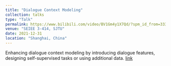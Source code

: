 ```yaml
---
title: "Dialogue Context Modeling"
collection: talks
type: "Talk"
permalink: https://www.bilibili.com/video/BV1Gm4y1X7Qd/?spm_id_from=333.999.0.0
venue: "SEIEE 3-414, SJTU"
date: 2021-12-31
location: "Shanghai, China"
---
```


Enhancing dialogue context modeling by introducing dialogue features, designing self-supervised tasks or using additional data. [link](https://www.bilibili.com/video/BV1Gm4y1X7Qd/?spm_id_from=333.999.0.0)
